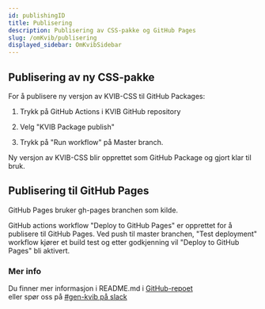 ```yaml
---
id: publishingID
title: Publisering
description: Publisering av CSS-pakke og GitHub Pages
slug: /omKvib/publisering
displayed_sidebar: OmKvibSidebar
---
```


## Publisering av ny CSS-pakke

For å publisere ny versjon av KVIB-CSS til GitHub Packages:

1. Trykk på GitHub Actions i KVIB GitHub repository

2. Velg "KVIB Package publish"

3. Trykk på "Run workflow" på Master branch.

Ny versjon av KVIB-CSS blir opprettet som GitHub Package og gjort klar til bruk.

## Publisering til GitHub Pages

GitHub Pages bruker gh-pages branchen som kilde.

GitHub actions workflow "Deploy to GitHub Pages" er opprettet for å publisere til GitHub Pages.
Ved push til master branchen, "Test deployment" workflow kjører et build test og etter godkjenning vil "Deploy to GitHub Pages" bli aktivert.

### Mer info

Du finner mer informasjon i README.md i [GitHub-repoet](https://github.com/kartverket/kvib)  
eller spør oss på [#gen-kvib på slack](https://slack.com/app_redirect?channel=gen-kvib)
